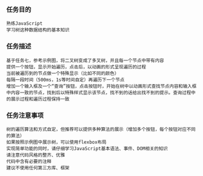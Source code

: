 ### 任务目的

	熟练JavaScript
	学习树这种数据结构的基本知识

### 任务描述

	基于任务七，参考示例图，将二叉树变成了多叉树，并且每一个节点中带有内容
	提供一个按钮，显示开始遍历，点击后，以动画的形式呈现遍历的过程
	当前被遍历到的节点做一个特殊显示（比如不同的颜色）
	每隔一段时间（500ms，1s等时间自定）再遍历下一个节点
	增加一个输入框及一个“查询”按钮，点击按钮时，开始在树中以动画形式查找节点内容和输入框中内容一致的节点，找到后以特殊样式显示该节点，找不到的话给出找不到的提示。查询过程中的展示过程和遍历过程保持一致

### 任务注意事项

	树的遍历算法和方式自定，但推荐可以提供多种算法的展示（增加多个按钮，每个按钮对应不同的算法）
	如果按照示例图中展示树，可以使用flexbox布局
	实现简单功能的同时，请仔细学习JavaScript基本语法、事件、DOM相关的知识
	请注意代码风格的整齐、优雅
	代码中含有必要的注释
	建议不使用任何第三方库、框架
